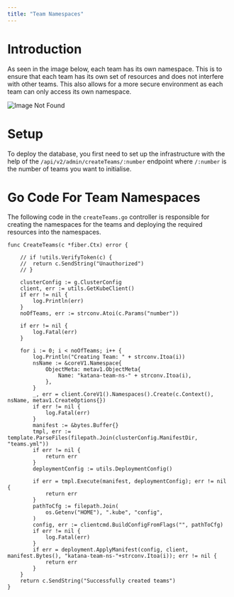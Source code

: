 ```yaml
---
title: "Team Namespaces"
---
```


# Introduction

As seen in the image below, each team has its own namespace. This is to ensure that each team has its own set of resources and does not interfere with other teams. This also allows for a more secure environment as each team can only access its own namespace.

![Image Not Found](/team-namespaces-architecture.png)

# Setup

To deploy the database, you first need to set up the infrastructure with the help of the `/api/v2/admin/createTeams/:number` endpoint where `/:number` is the number of teams you want to initialise.

# Go Code For Team Namespaces

The following code in the `createTeams.go` controller is responsible for creating the namespaces for the teams and deploying the required resources into the namespaces.

```Golang
func CreateTeams(c *fiber.Ctx) error {

	// if !utils.VerifyToken(c) {
	// 	return c.SendString("Unauthorized")
	// }

	clusterConfig := g.ClusterConfig
	client, err := utils.GetKubeClient()
	if err != nil {
		log.Println(err)
	}
	noOfTeams, err := strconv.Atoi(c.Params("number"))

	if err != nil {
		log.Fatal(err)
	}

	for i := 0; i < noOfTeams; i++ {
		log.Println("Creating Team: " + strconv.Itoa(i))
		nsName := &coreV1.Namespace{
			ObjectMeta: metav1.ObjectMeta{
				Name: "katana-team-ns-" + strconv.Itoa(i),
			},
		}
		_, err = client.CoreV1().Namespaces().Create(c.Context(), nsName, metav1.CreateOptions{})
		if err != nil {
			log.Fatal(err)
		}
		manifest := &bytes.Buffer{}
		tmpl, err := template.ParseFiles(filepath.Join(clusterConfig.ManifestDir, "teams.yml"))
		if err != nil {
			return err
		}
		deploymentConfig := utils.DeploymentConfig()

		if err = tmpl.Execute(manifest, deploymentConfig); err != nil {
			return err
		}
		pathToCfg := filepath.Join(
			os.Getenv("HOME"), ".kube", "config",
		)
		config, err := clientcmd.BuildConfigFromFlags("", pathToCfg)
		if err != nil {
			log.Fatal(err)
		}
		if err = deployment.ApplyManifest(config, client, manifest.Bytes(), "katana-team-ns-"+strconv.Itoa(i)); err != nil {
			return err
		}
	}
	return c.SendString("Successfully created teams")
}
```
